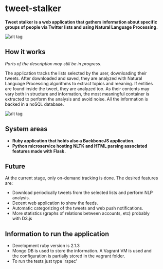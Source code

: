 # tweet-stalker
**Tweet stalker is a web application that gathers information about specific groups of people via Twitter lists and using Natural Language Processing.**

![alt tag](https://raw.github.com/jacob84/tweet-stalker/master/media/capture.png)

## How it works
*Parts of the description may still be in progress*.

The application tracks the lists selected by the user, downloading their tweets. After downloaded and saved, they are
analyzed with Natural Language Processing algorithms to extract topics and meaning. If entities are found inside the
tweet, they are analyzed too. As their contents may vary both in structure and information, the most meaningful
container is extracted to perform the analysis and avoid noise. All the information is backed in a noSQL database.

![alt tag](https://raw.github.com/jacob84/tweet-stalker/master/media/example2.png)

## System areas
 - **Ruby application that holds also a BackboneJS application.**
 - **Python microservice hosting NLTK and HTML parsing associated features made with Flask.**

## Future
At the current stage, only on-demand tracking is done. The desired features are:
 - Download periodically tweets from the selected lists and perform NLP analysis.
 - Decent web application to show the feeds.
 - Automatic categorizing of the tweets and web push notifications.
 - More statistics (graphs of relations between accounts, etc) probably with D3.js
 
## Information to run the application
 - Development ruby version is 2.1.3
 - Mongo DB is used to store the information. A Vagrant VM is used and the configuration is partially stored in the vagrant folder.
 - To run the tests just type 'rspec'
